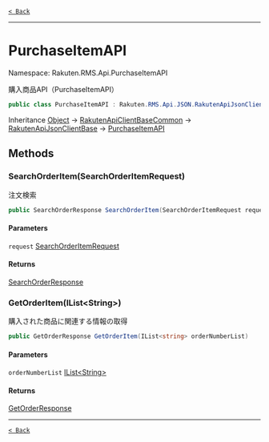 [`< Back`](./)

---

# PurchaseItemAPI

Namespace: Rakuten.RMS.Api.PurchaseItemAPI

購入商品API（PurchaseItemAPI）

```csharp
public class PurchaseItemAPI : Rakuten.RMS.Api.JSON.RakutenApiJsonClientBase
```

Inheritance [Object](https://docs.microsoft.com/en-us/dotnet/api/system.object) → [RakutenApiClientBaseCommon](./rakuten.rms.api.rest.rakutenapiclientbasecommon) → [RakutenApiJsonClientBase](./rakuten.rms.api.json.rakutenapijsonclientbase) → [PurchaseItemAPI](./rakuten.rms.api.purchaseitemapi.purchaseitemapi)

## Methods

### **SearchOrderItem(SearchOrderItemRequest)**

注文検索

```csharp
public SearchOrderResponse SearchOrderItem(SearchOrderItemRequest request)
```

#### Parameters

`request` [SearchOrderItemRequest](./rakuten.rms.api.rakutenpayorderapi.searchorderitemrequest)<br>

#### Returns

[SearchOrderResponse](./rakuten.rms.api.rakutenpayorderapi.searchorderresponse)<br>

### **GetOrderItem(IList&lt;String&gt;)**

購入された商品に関連する情報の取得

```csharp
public GetOrderResponse GetOrderItem(IList<string> orderNumberList)
```

#### Parameters

`orderNumberList` [IList&lt;String&gt;](https://docs.microsoft.com/en-us/dotnet/api/system.collections.generic.ilist-1)<br>

#### Returns

[GetOrderResponse](./rakuten.rms.api.rakutenpayorderapi.getorderresponse)<br>

---

[`< Back`](./)
